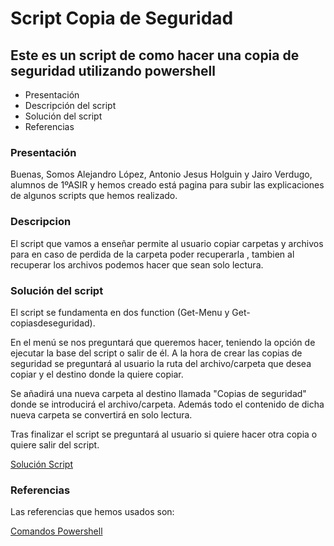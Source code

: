 # Script Copia de Seguridad
## Este es un script de como hacer una copia de seguridad utilizando powershell

- Presentación
- Descripción del script
- Solución del script
- Referencias

### Presentación

Buenas, Somos Alejandro López, Antonio Jesus Holguin y Jairo Verdugo, alumnos de 1ºASIR y hemos creado está pagina para subir las explicaciones de algunos scripts que hemos realizado.

### Descripcion

El script que vamos a enseñar permite al usuario copiar carpetas y archivos para en caso de perdida de la carpeta poder recuperarla , tambien al recuperar los archivos podemos hacer que sean solo lectura.

### Solución del script

El script se fundamenta en dos function (Get-Menu y Get-copiasdeseguridad).

En el menú se nos preguntará que queremos hacer, teniendo la opción de ejecutar la base del script o salir de él.  A la hora de crear las copias de seguridad se preguntará al usuario la ruta del archivo/carpeta que desea copiar y el destino donde la quiere copiar.

Se añadirá una nueva carpeta al destino llamada "Copias de seguridad" donde se introducirá el archivo/carpeta. Además todo el contenido de dicha nueva carpeta se convertirá en solo lectura.

Tras finalizar el script se preguntará al usuario si quiere hacer otra copia o quiere salir del script.

[Solución Script](https://github.com/alelopez98/Scriptscopiadeseguridad/blob/master/copia%20de%20seguridad.ps1)


### Referencias

Las referencias que hemos usados son:

[Comandos Powershell](https://docs.microsoft.com/en-us/powershell/module/microsoft.powershell.utility/add-type?view=powershell-6)
